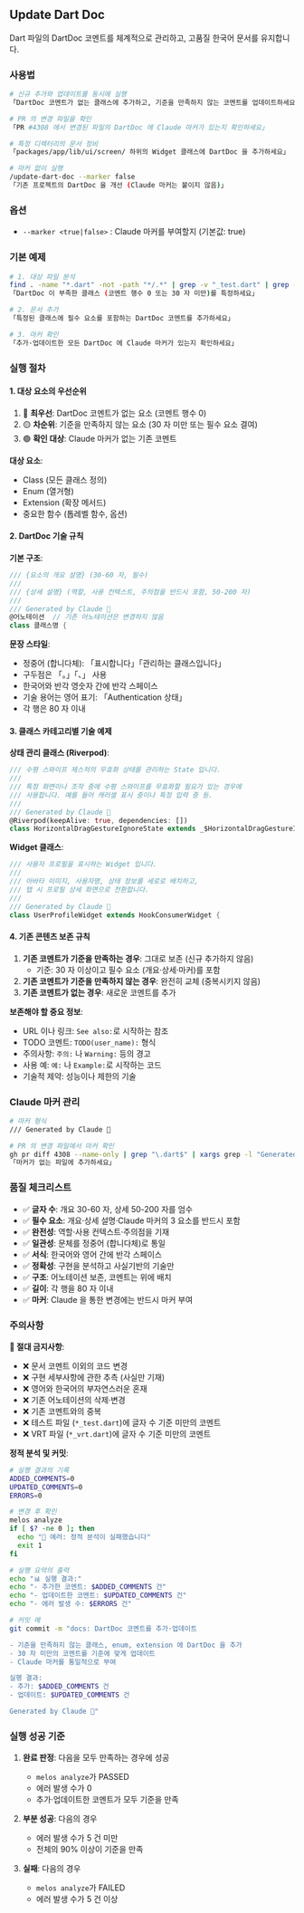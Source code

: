 ## Update Dart Doc

Dart 파일의 DartDoc 코멘트를 체계적으로 관리하고, 고품질 한국어 문서를 유지합니다.

### 사용법

```bash
# 신규 추가와 업데이트를 동시에 실행
「DartDoc 코멘트가 없는 클래스에 추가하고, 기준을 만족하지 않는 코멘트를 업데이트하세요」

# PR 의 변경 파일을 확인
「PR #4308 에서 변경된 파일의 DartDoc 에 Claude 마커가 있는지 확인하세요」

# 특정 디렉터리의 문서 정비
「packages/app/lib/ui/screen/ 하위의 Widget 클래스에 DartDoc 을 추가하세요」

# 마커 없이 실행
/update-dart-doc --marker false
「기존 프로젝트의 DartDoc 을 개선 (Claude 마커는 붙이지 않음)」
```

### 옵션

- `--marker <true|false>` : Claude 마커를 부여할지 (기본값: true)

### 기본 예제

```bash
# 1. 대상 파일 분석
find . -name "*.dart" -not -path "*/.*" | grep -v "_test.dart" | grep -v "_vrt.dart"
「DartDoc 이 부족한 클래스 (코멘트 행수 0 또는 30 자 미만)를 특정하세요」

# 2. 문서 추가
「특정된 클래스에 필수 요소를 포함하는 DartDoc 코멘트를 추가하세요」

# 3. 마커 확인
「추가·업데이트한 모든 DartDoc 에 Claude 마커가 있는지 확인하세요」
```

### 실행 절차

#### 1. 대상 요소의 우선순위

1. 🔴 **최우선**: DartDoc 코멘트가 없는 요소 (코멘트 행수 0)
2. 🟡 **차순위**: 기준을 만족하지 않는 요소 (30 자 미만 또는 필수 요소 결여)
3. 🟢 **확인 대상**: Claude 마커가 없는 기존 코멘트

**대상 요소**:

- Class (모든 클래스 정의)
- Enum (열거형)
- Extension (확장 메서드)
- 중요한 함수 (톱레벨 함수, 옵션)

#### 2. DartDoc 기술 규칙

**기본 구조**:

```dart
/// {요소의 개요 설명} (30-60 자, 필수)
///
/// {상세 설명} (역할, 사용 컨텍스트, 주의점을 반드시 포함, 50-200 자)
///
/// Generated by Claude 🤖
@어노테이션  // 기존 어노테이션은 변경하지 않음
class 클래스명 {
```

**문장 스타일**:

- 정중어 (합니다체): 「표시합니다」「관리하는 클래스입니다」
- 구두점은 「。」「、」 사용
- 한국어와 반각 영숫자 간에 반각 스페이스
- 기술 용어는 영어 표기: 「Authentication 상태」
- 각 행은 80 자 이내

#### 3. 클래스 카테고리별 기술 예제

**상태 관리 클래스 (Riverpod)**:

```dart
/// 수평 스와이프 제스처의 무효화 상태를 관리하는 State 입니다.
///
/// 특정 화면이나 조작 중에 수평 스와이프를 무효화할 필요가 있는 경우에
/// 사용합니다. 예를 들어 캐러셀 표시 중이나 특정 입력 중 등.
///
/// Generated by Claude 🤖
@Riverpod(keepAlive: true, dependencies: [])
class HorizontalDragGestureIgnoreState extends _$HorizontalDragGestureIgnoreState {
```

**Widget 클래스**:

```dart
/// 사용자 프로필을 표시하는 Widget 입니다.
///
/// 아바타 이미지, 사용자명, 상태 정보를 세로로 배치하고,
/// 탭 시 프로필 상세 화면으로 전환합니다.
///
/// Generated by Claude 🤖
class UserProfileWidget extends HookConsumerWidget {
```

#### 4. 기존 콘텐츠 보존 규칙

1. **기존 코멘트가 기준을 만족하는 경우**: 그대로 보존 (신규 추가하지 않음)
   - 기준: 30 자 이상이고 필수 요소 (개요·상세·마커)를 포함
2. **기존 코멘트가 기준을 만족하지 않는 경우**: 완전히 교체 (중복시키지 않음)
3. **기존 코멘트가 없는 경우**: 새로운 코멘트를 추가

**보존해야 할 중요 정보**:

- URL 이나 링크: `See also:`로 시작하는 참조
- TODO 코멘트: `TODO(user_name):` 형식
- 주의사항: `주의:` 나 `Warning:` 등의 경고
- 사용 예: `예:` 나 `Example:`로 시작하는 코드
- 기술적 제약: 성능이나 제한의 기술

### Claude 마커 관리

```bash
# 마커 형식
/// Generated by Claude 🤖

# PR 의 변경 파일에서 마커 확인
gh pr diff 4308 --name-only | grep "\.dart$" | xargs grep -l "Generated by Claude"
「마커가 없는 파일에 추가하세요」
```

### 품질 체크리스트

- ✅ **글자 수**: 개요 30-60 자, 상세 50-200 자를 엄수
- ✅ **필수 요소**: 개요·상세 설명·Claude 마커의 3 요소를 반드시 포함
- ✅ **완전성**: 역할·사용 컨텍스트·주의점을 기재
- ✅ **일관성**: 문체를 정중어 (합니다체)로 통일
- ✅ **서식**: 한국어와 영어 간에 반각 스페이스
- ✅ **정확성**: 구현을 분석하고 사실기반의 기술만
- ✅ **구조**: 어노테이션 보존, 코멘트는 위에 배치
- ✅ **길이**: 각 행을 80 자 이내
- ✅ **마커**: Claude 을 통한 변경에는 반드시 마커 부여

### 주의사항

**🔴 절대 금지사항**:

- ❌ 문서 코멘트 이외의 코드 변경
- ❌ 구현 세부사항에 관한 추측 (사실만 기재)
- ❌ 영어와 한국어의 부자연스러운 혼재
- ❌ 기존 어노테이션의 삭제·변경
- ❌ 기존 코멘트와의 중복
- ❌ 테스트 파일 (`*_test.dart`)에 글자 수 기준 미만의 코멘트
- ❌ VRT 파일 (`*_vrt.dart`)에 글자 수 기준 미만의 코멘트

**정적 분석 및 커밋**:

```bash
# 실행 결과의 기록
ADDED_COMMENTS=0
UPDATED_COMMENTS=0
ERRORS=0

# 변경 후 확인
melos analyze
if [ $? -ne 0 ]; then
  echo "🔴 에러: 정적 분석이 실패했습니다"
  exit 1
fi

# 실행 요약의 출력
echo "📊 실행 결과:"
echo "- 추가한 코멘트: $ADDED_COMMENTS 건"
echo "- 업데이트한 코멘트: $UPDATED_COMMENTS 건"
echo "- 에러 발생 수: $ERRORS 건"

# 커밋 예
git commit -m "docs: DartDoc 코멘트를 추가·업데이트

- 기준을 만족하지 않는 클래스, enum, extension 에 DartDoc 을 추가
- 30 자 미만의 코멘트를 기준에 맞게 업데이트
- Claude 마커를 통일적으로 부여

실행 결과:
- 추가: $ADDED_COMMENTS 건
- 업데이트: $UPDATED_COMMENTS 건

Generated by Claude 🤖"
```

### 실행 성공 기준

1. **완료 판정**: 다음을 모두 만족하는 경우에 성공
   - `melos analyze`가 PASSED
   - 에러 발생 수가 0
   - 추가·업데이트한 코멘트가 모두 기준을 만족

2. **부분 성공**: 다음의 경우
   - 에러 발생 수가 5 건 미만
   - 전체의 90% 이상이 기준을 만족

3. **실패**: 다음의 경우
   - `melos analyze`가 FAILED
   - 에러 발생 수가 5 건 이상
